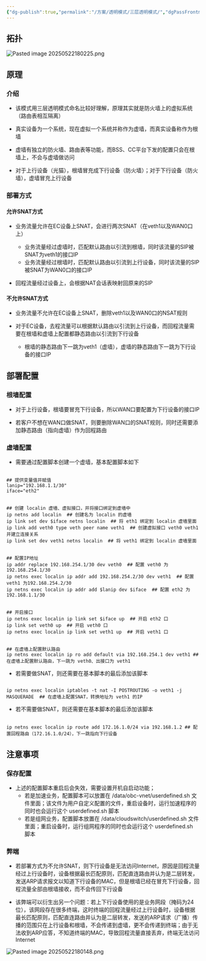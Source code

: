 ```yaml
---
{"dg-publish":true,"permalink":"/方案/透明模式/三层透明模式/","dgPassFrontmatter":true,"created":"2025-05-22T14:46:34.866+08:00","updated":"2025-05-22T18:03:30.084+08:00"}
---
```




## 拓扑

![Pasted image 20250522180225.png](/img/user/%E6%96%B9%E6%A1%88/%E9%80%8F%E6%98%8E%E6%A8%A1%E5%BC%8F/attachments/Pasted%20image%2020250522180225.png)

## 原理

### 介绍

- 该模式用三层透明模式命名比较好理解，原理其实就是防火墙上的虚拟系统（路由表相互隔离）

- 真实设备为一个系统，现在虚拟一个系统并称作为虚墙，而真实设备称作为根墙

- 虚墙有独立的防火墙、路由表等功能，而BSS、CC平台下发的配置只会在根墙上，不会与虚墙做访问

- 对于上行设备（光猫），根墙冒充成下行设备（防火墙）；对于下行设备（防火墙），虚墙冒充上行设备


### 部署方式

#### 允许SNAT方式

- 业务流量允许在EC设备上SNAT，会进行两次SNAT（在veth1以及WAN0口上）
	- 业务流量经过虚墙时，匹配默认路由以引流到根墙，同时该流量的SIP被SNAT为veth1的接口IP
	- 业务流量经过根墙时，匹配默认路由以引流到上行设备，同时该流量的SIP被SNAT为WAN0口的接口IP

- 回程流量经过设备上，会根据NAT会话表映射回原来的SIP

#### 不允许SNAT方式

- 业务流量不允许在EC设备上SNAT，删除veth1以及WAN0口的NSAT规则

- 对于EC设备，去程流量可以根据默认路由以引流到上行设备，而回程流量需要在根墙和虚墙上配置都静态路由以引流到下行设备
	- 根墙的静态路由下一跳为veth1（虚墙），虚墙的静态路由下一跳为下行设备的接口IP


## 部署配置

### 根墙配置

- 对于上行设备，根墙要冒充下行设备，所以WAN口要配置为下行设备的接口IP

- 若客户不想在WAN口做SNAT，则要删除WAN口的SNAT规则，同时还需要添加静态路由（指向虚墙）作为回程路由


### 虚墙配置

- 需要通过配置脚本创建一个虚墙，基本配置脚本如下

``` linux

## 提供变量值并赋值
lanip="192.168.1.1/30"
iface="eth2"


## 创建 localin 虚墙、虚拟接口，并将接口绑定到虚墙中
ip netns add localin  ## 创建名为 localin 的虚墙
ip link set dev $iface netns localin  ## 将 eth1 绑定到 localin 虚墙里面
ip link add veth0 type veth peer name veth1  ## 创建虚拟接口 veth0 veth1并建立连接关系
ip link set dev veth1 netns localin  ## 将 veth1 绑定到 localin 虚墙里面


## 配置IP地址
ip addr replace 192.168.254.1/30 dev veth0  ## 配置 veth0 为192.168.254.1/30
ip netns exec localin ip addr add 192.168.254.2/30 dev veth1  ## 配置 veth1 为192.168.254.2/30
ip netns exec localin ip addr add $lanip dev $iface  ## 配置 eth2 为192.168.1.1/30


## 开启接口
ip netns exec localin ip link set $iface up  ## 开启 eth2 口
ip link set veth0 up  ## 开启 veth0 口
ip netns exec localin ip link set veth1 up  ## 开启 veth1 口


## 在虚墙上配置默认路由
ip netns exec localin ip ro add default via 192.168.254.1 dev veth1 ## 在虚墙上配置默认路由，下一跳为 veth0、出接口为 veth1

```

- 若需要做SNAT，则还需要在基本脚本的最后添加该脚本

``` linux

ip netns exec localin iptables -t nat -I POSTROUTING -o veth1 -j MASQUERADE  ## 在虚墙上配置SNAT，转换地址为 veth1 的IP
```

- 若不需要做SNAT，则还需要在基本脚本的最后添加该脚本

``` linux

ip netns exec localin ip route add 172.16.1.0/24 via 192.168.1.2 ## 配置回程路由（172.16.1.0/24），下一跳指向下行设备
```



## 注意事项

### 保存配置

- 上述的配置脚本重启后会失效，需要设置开机自启动功能；
	- 若是加速业务，配置脚本可以放置在 /data/obc-vnet/userdefined.sh 文件里面；该文件为用户自定义配置的文件，重启设备时，运行加速程序的同时也会运行这个 userdefined.sh 脚本
	- 若是组网业务，配置脚本放置在 /data/cloudswitch/userdefined.sh 文件里面；重启设备时，运行组网程序的同时也会运行这个 userdefined.sh 脚本

### 弊端

- 若部署方式为不允许SNAT，则下行设备是无法访问Internet，原因是回程流量经过上行设备时，设备根据最长匹配原则，匹配直连路由并认为是二层转发，发送ARP请求报文以知道下行设备的MAC，但是根墙已经在冒充下行设备，回程流量全部由根墙接收，而不会传回下行设备
  
- 该弊端可以衍生出另一个问题：若上下行设备使用的是业务网段（掩码为24位），该网段存在很多终端，这时终端的回程流量经过上行设备时，设备根据最长匹配原则，匹配直连路由并认为是二层转发，发送的ARP请求（广播）传播的范围只在上行设备和根墙，不会传递到虚墙，更不会传递到终端；由于无法收到ARP应答，不知道终端的MAC，导致回程流量直接丢弃，终端无法访问Internet

![Pasted image 20250522180148.png](/img/user/%E6%96%B9%E6%A1%88/%E9%80%8F%E6%98%8E%E6%A8%A1%E5%BC%8F/attachments/Pasted%20image%2020250522180148.png)

